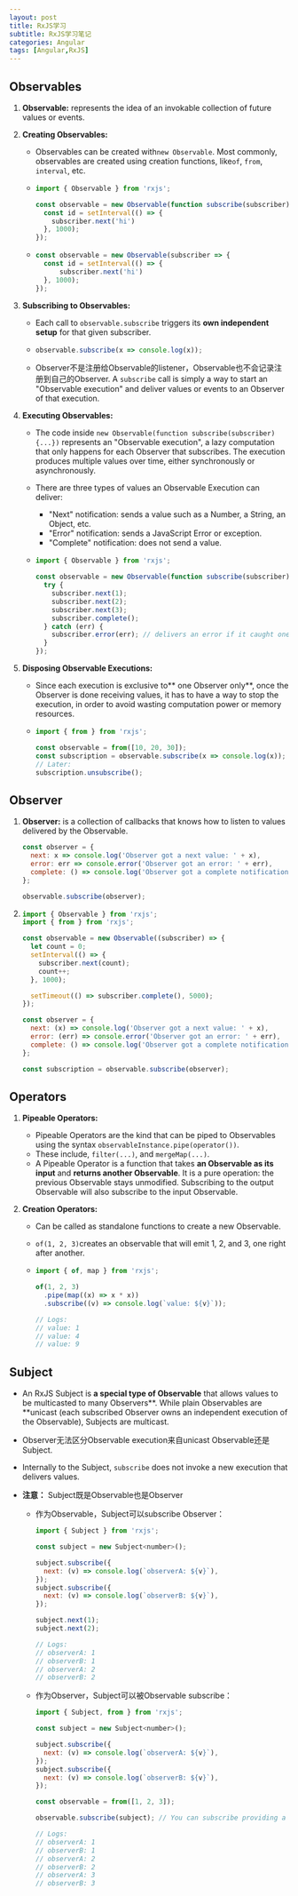 ```yaml
---
layout: post
title: RxJS学习
subtitle: RxJS学习笔记
categories: Angular
tags: [Angular,RxJS]
---
```


## Observables

1. **Observable:** represents the idea of an invokable collection of future values or events.

2. **Creating Observables:**

   * Observables can be created with`new Observable`. Most commonly, observables are created using creation functions, like`of`, `from`, `interval`, etc.

   * ```javascript
     import { Observable } from 'rxjs';
     
     const observable = new Observable(function subscribe(subscriber) {
       const id = setInterval(() => {
         subscriber.next('hi')
       }, 1000);
     });
     ```

   * ```javascript
     const observable = new Observable(subscriber => {
       const id = setInterval(() => {
           subscriber.next('hi')
       }, 1000);
     });
     ```

3. **Subscribing to Observables:**

   * Each call to `observable.subscribe` triggers its **own independent setup** for that given subscriber.
   
   * ```javascript
     observable.subscribe(x => console.log(x));
     ```
   
   * Observer不是注册给Observable的listener，Observable也不会记录注册到自己的Observer. A `subscribe` call is simply a way to start an "Observable execution" and deliver values or events to an Observer of that execution.
   
4. **Executing Observables:**

   * The code inside `new Observable(function subscribe(subscriber) {...})` represents an "Observable execution", a lazy computation that only happens for each Observer that subscribes. The execution produces multiple values over time, either synchronously or asynchronously.

   * There are three types of values an Observable Execution can deliver:
     - "Next" notification: sends a value such as a Number, a String, an Object, etc.
     - "Error" notification: sends a JavaScript Error or exception.
     - "Complete" notification: does not send a value.
     
   * ```javascript
     import { Observable } from 'rxjs';
     
     const observable = new Observable(function subscribe(subscriber) {
       try {
         subscriber.next(1);
         subscriber.next(2);
         subscriber.next(3);
         subscriber.complete();
       } catch (err) {
         subscriber.error(err); // delivers an error if it caught one
       }
     });
     ```

5. **Disposing Observable Executions:**

   * Since each execution is exclusive to** one Observer only**, once the Observer is done receiving values, it has to have a way to stop the execution, in order to avoid wasting computation power or memory resources.
   
   * ```javascript
     import { from } from 'rxjs';
     
     const observable = from([10, 20, 30]);
     const subscription = observable.subscribe(x => console.log(x));
     // Later:
     subscription.unsubscribe();
     ```



## Observer

1. **Observer:** is a collection of callbacks that knows how to listen to values delivered by the Observable.

   ```javascript
   const observer = {
     next: x => console.log('Observer got a next value: ' + x),
     error: err => console.error('Observer got an error: ' + err),
     complete: () => console.log('Observer got a complete notification'),
   };
   
   observable.subscribe(observer);
   ```

2. ```javascript
   import { Observable } from 'rxjs';
   import { from } from 'rxjs';
   
   const observable = new Observable((subscriber) => {
     let count = 0;
     setInterval(() => {
       subscriber.next(count);
       count++;
     }, 1000);
   
     setTimeout(() => subscriber.complete(), 5000);
   });
   
   const observer = {
     next: (x) => console.log('Observer got a next value: ' + x),
     error: (err) => console.error('Observer got an error: ' + err),
     complete: () => console.log('Observer got a complete notification'),
   };
   
   const subscription = observable.subscribe(observer);
   ```



## Operators

1. **Pipeable Operators:**
   
   * Pipeable Operators are the kind that can be piped to Observables using the syntax `observableInstance.pipe(operator())`. 
   * These include, `filter(...)`, and `mergeMap(...)`. 
   * A Pipeable Operator is a function that takes **an Observable as its input** and **returns another Observable**. It is a pure operation: the previous Observable stays unmodified. Subscribing to the output Observable will also subscribe to the input Observable.
   
2. **Creation Operators:**

   * Can be called as standalone functions to create a new Observable.

   * `of(1, 2, 3)`creates an observable that will emit 1, 2, and 3, one right after another. 

   * ```javascript
     import { of, map } from 'rxjs';
     
     of(1, 2, 3)
       .pipe(map((x) => x * x))
       .subscribe((v) => console.log(`value: ${v}`));
     
     // Logs:
     // value: 1
     // value: 4
     // value: 9
     ```



## Subject

* An RxJS Subject is **a special type of Observable** that allows values to be multicasted to many Observers**. While plain Observables are **unicast (each subscribed Observer owns an independent execution of the Observable), Subjects are multicast.

* Observer无法区分Observable execution来自unicast Observable还是Subject.

* Internally to the Subject, `subscribe` does not invoke a new execution that delivers values. 

* **注意：** Subject既是Observable也是Observer

  * 作为Observable，Subject可以subscribe Observer：

    ```javascript
    import { Subject } from 'rxjs';
    
    const subject = new Subject<number>();
    
    subject.subscribe({
      next: (v) => console.log(`observerA: ${v}`),
    });
    subject.subscribe({
      next: (v) => console.log(`observerB: ${v}`),
    });
    
    subject.next(1);
    subject.next(2);
    
    // Logs:
    // observerA: 1
    // observerB: 1
    // observerA: 2
    // observerB: 2
    ```

  * 作为Observer，Subject可以被Observable subscribe：

    ```javascript
    import { Subject, from } from 'rxjs';
    
    const subject = new Subject<number>();
    
    subject.subscribe({
      next: (v) => console.log(`observerA: ${v}`),
    });
    subject.subscribe({
      next: (v) => console.log(`observerB: ${v}`),
    });
    
    const observable = from([1, 2, 3]);
    
    observable.subscribe(subject); // You can subscribe providing a Subject
    
    // Logs:
    // observerA: 1
    // observerB: 1
    // observerA: 2
    // observerB: 2
    // observerA: 3
    // observerB: 3
    ```

    